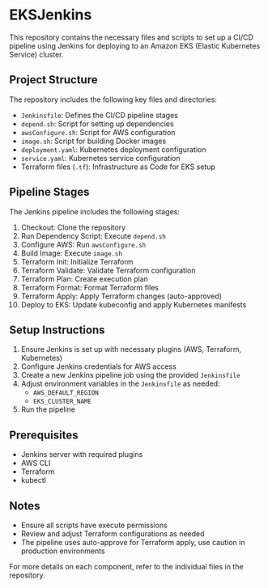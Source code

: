 # EKSJenkins

This repository contains the necessary files and scripts to set up a CI/CD pipeline using Jenkins for deploying to an Amazon EKS (Elastic Kubernetes Service) cluster.

## Project Structure

The repository includes the following key files and directories:

- `Jenkinsfile`: Defines the CI/CD pipeline stages
- `depend.sh`: Script for setting up dependencies
- `awsConfigure.sh`: Script for AWS configuration
- `image.sh`: Script for building Docker images
- `deployment.yaml`: Kubernetes deployment configuration
- `service.yaml`: Kubernetes service configuration
- Terraform files (`.tf`): Infrastructure as Code for EKS setup

## Pipeline Stages

The Jenkins pipeline includes the following stages:

1. Checkout: Clone the repository
2. Run Dependency Script: Execute `depend.sh`
3. Configure AWS: Run `awsConfigure.sh`
4. Build Image: Execute `image.sh`
5. Terraform Init: Initialize Terraform
6. Terraform Validate: Validate Terraform configuration
7. Terraform Plan: Create execution plan
8. Terraform Format: Format Terraform files
9. Terraform Apply: Apply Terraform changes (auto-approved)
10. Deploy to EKS: Update kubeconfig and apply Kubernetes manifests

## Setup Instructions

1. Ensure Jenkins is set up with necessary plugins (AWS, Terraform, Kubernetes)
2. Configure Jenkins credentials for AWS access
3. Create a new Jenkins pipeline job using the provided `Jenkinsfile`
4. Adjust environment variables in the `Jenkinsfile` as needed:
   - `AWS_DEFAULT_REGION`
   - `EKS_CLUSTER_NAME`
5. Run the pipeline

## Prerequisites

- Jenkins server with required plugins
- AWS CLI
- Terraform
- kubectl

## Notes

- Ensure all scripts have execute permissions
- Review and adjust Terraform configurations as needed
- The pipeline uses auto-approve for Terraform apply, use caution in production environments

For more details on each component, refer to the individual files in the repository.
